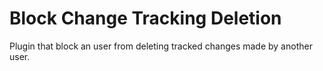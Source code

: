 Block Change Tracking Deletion
===============================

Plugin that block an user from deleting tracked changes made by another user.
